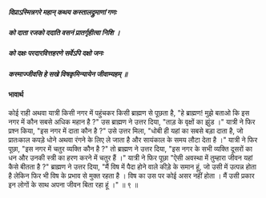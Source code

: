 ##### विप्राऽस्मिन्नगरे महान् कथय कस्तालद्रुमाणां गणः
##### को दाता रजको ददाति वसनं प्रातर्गृहीत्वा निशि ।
##### को दक्षः परदारवित्तहरणे सर्वेऽपि दक्षो जनः
##### कस्माज्जीवसि हे सखे विषकृमिन्यायेन जीवाम्यहम् ॥

#### भावार्थ

कोई राही अथवा यात्री किसी नगर में पहुंचकर किसी ब्राह्मण से पूछता है, "हे ब्राह्मण! मुझे बताओ कि इस नगर में कौन सबसे अधिक महान है ?" उस ब्राह्मण ने उत्तर दिया, "ताड़ के वृक्षों का झुंड ।" यात्री ने फिर प्रश्न किया, "इस नगर में दाता कौन है ?" उसे उत्तर मिला, "धोबी ही यहां का सबसे बड़ा दाता है, जो प्रातःकाल कपड़े धोने अथवा रंगने के लिए ले जाता है और सायंकाल के समय लौटा देता है ।" यात्री ने फिर पूछा, "इस नगर में चतुर व्यक्ति कौन है ?" तो ब्राह्मण ने उत्तर दिया, "इस नगर के सभी व्यक्ति दूसरों का धन और उनकी स्त्री का हरण करने में चतुर हैं ।" यात्री ने फिर पूछा "ऐसी अवस्था में तुम्हारा जीवन यहां कैसे बीतता है ?" ब्राह्मण ने उत्तर दिया, "मैं विष में पैदा होने वाले कीड़े के समान हूं, जो उसी में उत्पन्न होता है लेकिन फिर भी विष के प्रभाव से मुक्त रहता है । विष का उस पर कोई असर नहीं होता । मैं उसी प्रकार इन लोगों के साथ अपना जीवन बिता रहा हूं ।" ॥ ९ ॥